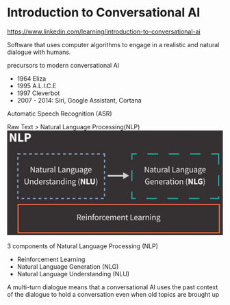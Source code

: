 # Introduction to Conversational AI
https://www.linkedin.com/learning/introduction-to-conversational-ai

Software that uses computer algorithms to engage in a realistic and natural dialogue with humans.

precursors to modern conversational AI
- 1964 Eliza
- 1995 A.L.I.C.E
- 1997 Cleverbot
- 2007 - 2014: Siri, Google Assistant, Cortana


Automatic Speech Recognition (ASR)

Raw Text > Natural Language Processing(NLP)
![](./NLP.png)

3 components of Natural Language Processing (NLP)
- Reinforcement Learning
- Natural Language Generation (NLG)
- Natural Language Understanding (NLU)


A multi-turn dialogue means that a conversational AI uses the past context of the dialogue to hold a conversation even when old topics are brought up